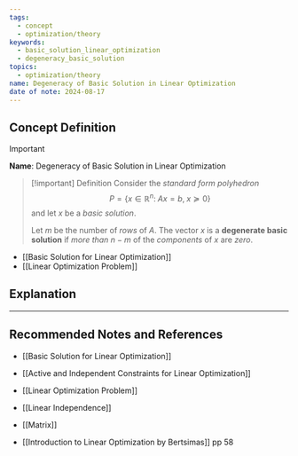```yaml
---
tags:
  - concept
  - optimization/theory
keywords:
  - basic_solution_linear_optimization
  - degeneracy_basic_solution
topics:
  - optimization/theory
name: Degeneracy of Basic Solution in Linear Optimization
date of note: 2024-08-17
---
```


## Concept Definition

>[!important]
>**Name**: Degeneracy of Basic Solution in Linear Optimization

>[!important] Definition
>Consider the *standard form polyhedron* $$P = \left\{ x\in \mathbb{R}^{n}:\; Ax = b, \; x \succeq 0 \right\}$$  and let $x$ be a *basic solution*. 
>
>Let $m$ be the number of *rows* of $A$. The vector $x$ is a **degenerate basic solution** if *more than* $n - m$ of the *components* of $x$ are *zero*.

- [[Basic Solution for Linear Optimization]]
- [[Linear Optimization Problem]]


## Explanation





-----------
##  Recommended Notes and References


- [[Basic Solution for Linear Optimization]]
- [[Active and Independent Constraints for Linear Optimization]]
- [[Linear Optimization Problem]]

- [[Linear Independence]]
- [[Matrix]]

- [[Introduction to Linear Optimization by Bertsimas]] pp 58